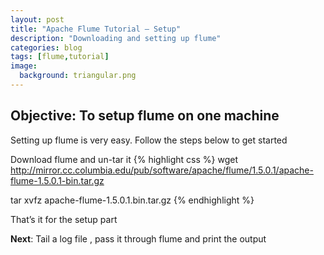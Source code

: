 ```yaml
---
layout: post
title: "Apache Flume Tutorial — Setup"
description: "Downloading and setting up flume"
categories: blog
tags: [flume,tutorial]
image:
  background: triangular.png
---
```


**Objective**: To setup flume on one machine
---
Setting up flume is very easy. Follow the steps below to get started

 Download flume and un-tar it
{% highlight css %}
wget http://mirror.cc.columbia.edu/pub/software/apache/flume/1.5.0.1/apache-flume-1.5.0.1-bin.tar.gz
 
tar xvfz apache-flume-1.5.0.1.bin.tar.gz
 {% endhighlight %}


That’s it for the setup part

**Next**: Tail a log file , pass it through flume and print the output
